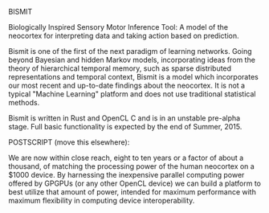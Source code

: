 BISMIT

Biologically Inspired Sensory Motor Inference Tool: 
A model of the neocortex for interpreting data and taking action based on prediction.

Bismit is one of the first of the next paradigm of learning networks. Going beyond Bayesian and hidden Markov models, incorporating ideas from the theory of hierarchical temporal memory, such as sparse distributed representations and temporal context, Bismit is a model which incorporates our most recent and up-to-date findings about the neocortex. It is not a typical "Machine Learning" platform and does not use traditional statistical methods. 

Bismit is written in Rust and OpenCL C and is in an unstable pre-alpha stage. Full basic functionality is expected by the end of Summer, 2015.



POSTSCRIPT (move this elsewhere): 

We are now within close reach, eight to ten years or a factor of about a thousand, of matching the processing power of the human neocortex on a $1000 device. By harnessing the inexpensive parallel computing power offered by GPGPUs (or any other OpenCL device) we can build a platform to best utilize that amount of power, intended for maximum performance with maximum flexibility in computing device interoperability.

